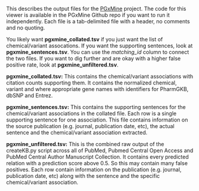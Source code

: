 This describes the output files for the [PGxMine](https://github.com/jakelever/pgxmine) project. The code for this viewer is available in the PGxMine Github repo if you want to run it independently. Each file is a tab-delimited file with a header, no comments and no quoting.

You likely want **pgxmine\_collated.tsv** if you just want the list of chemical/variant assocations. If you want the supporting sentences, look at **pgxmine\_sentences.tsv**. You can use the *matching\_id* column to connect the two files. If you want to dig further and are okay with a higher false positive rate, look at **pgxmine\_unfiltered.tsv**.

**pgxmine\_collated.tsv:** This contains the chemical/variant associations with citation counts supporting them. It contains the normalized chemical, variant and where appropriate gene names with identifiers for PharmGKB, dbSNP and Entrez.

**pgxmine\_sentences.tsv:** This contains the supporting sentences for the chemical/variant associations in the collated file. Each row is a single supporting sentence for one association. This file contains information on the source publication (e.g. journal, publication date, etc), the actual sentence and the chemical/variant association extracted.

**pgxmine\_unfiltered.tsv:** This is the combined raw output of the createKB.py script across all of PubMed, Pubmed Central Open Access and PubMed Central Author Manuscript Collection. It contains every predicted relation with a prediction score above 0.5. So this may contain many false positives. Each row contain information on the publication (e.g. journal, publication date, etc) along with the sentence and the specific chemical/variant association.


